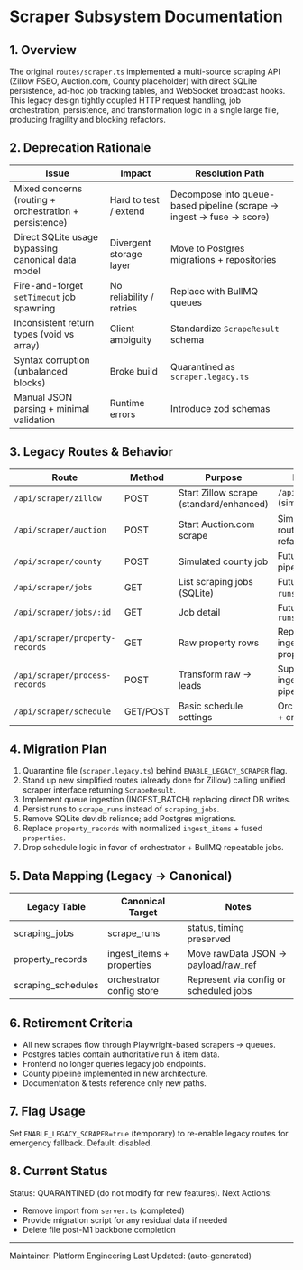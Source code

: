# Scraper Subsystem Documentation

## 1. Overview
The original `routes/scraper.ts` implemented a multi-source scraping API (Zillow FSBO, Auction.com, County placeholder) with direct SQLite persistence, ad-hoc job tracking tables, and WebSocket broadcast hooks. This legacy design tightly coupled HTTP request handling, job orchestration, persistence, and transformation logic in a single large file, producing fragility and blocking refactors.

## 2. Deprecation Rationale
| Issue | Impact | Resolution Path |
|-------|--------|-----------------|
| Mixed concerns (routing + orchestration + persistence) | Hard to test / extend | Decompose into queue-based pipeline (scrape → ingest → fuse → score) |
| Direct SQLite usage bypassing canonical data model | Divergent storage layer | Move to Postgres migrations + repositories |
| Fire-and-forget `setTimeout` job spawning | No reliability / retries | Replace with BullMQ queues |
| Inconsistent return types (void vs array) | Client ambiguity | Standardize `ScrapeResult` schema |
| Syntax corruption (unbalanced blocks) | Broke build | Quarantined as `scraper.legacy.ts` |
| Manual JSON parsing + minimal validation | Runtime errors | Introduce zod schemas |

## 3. Legacy Routes & Behavior
| Route | Method | Purpose | Replacement |
|-------|--------|---------|-------------|
| `/api/scraper/zillow` | POST | Start Zillow scrape (standard/enhanced) | `/api/scraper/zillow` (simplified route) |
| `/api/scraper/auction` | POST | Start Auction.com scrape | Simplified auction route (to be refactored) |
| `/api/scraper/county` | POST | Simulated county job | Future county ingest pipeline |
| `/api/scraper/jobs` | GET | List scraping jobs (SQLite) | Future `/api/scrape-runs` (Postgres) |
| `/api/scraper/jobs/:id` | GET | Job detail | Future `/api/scrape-runs/:id` |
| `/api/scraper/property-records` | GET | Raw property rows | Replace with ingest_items / properties views |
| `/api/scraper/process-records` | POST | Transform raw -> leads | Superseded by ingest/fusion pipeline |
| `/api/scraper/schedule` | GET/POST | Basic schedule settings | Orchestrator service + cron/queue |

## 4. Migration Plan
1. Quarantine file (`scraper.legacy.ts`) behind `ENABLE_LEGACY_SCRAPER` flag.
2. Stand up new simplified routes (already done for Zillow) calling unified scraper interface returning `ScrapeResult`.
3. Implement queue ingestion (INGEST_BATCH) replacing direct DB writes.
4. Persist runs to `scrape_runs` instead of `scraping_jobs`.
5. Remove SQLite dev.db reliance; add Postgres migrations.
6. Replace `property_records` with normalized `ingest_items` + fused `properties`.
7. Drop schedule logic in favor of orchestrator + BullMQ repeatable jobs.

## 5. Data Mapping (Legacy → Canonical)
| Legacy Table | Canonical Target | Notes |
|--------------|------------------|-------|
| scraping_jobs | scrape_runs | status, timing preserved |
| property_records | ingest_items + properties | Move rawData JSON → payload/raw_ref |
| scraping_schedules | orchestrator config store | Represent via config or scheduled jobs |

## 6. Retirement Criteria
- All new scrapes flow through Playwright-based scrapers → queues.
- Postgres tables contain authoritative run & item data.
- Frontend no longer queries legacy job endpoints.
- County pipeline implemented in new architecture.
- Documentation & tests reference only new paths.

## 7. Flag Usage
Set `ENABLE_LEGACY_SCRAPER=true` (temporary) to re-enable legacy routes for emergency fallback. Default: disabled.

## 8. Current Status
Status: QUARANTINED (do not modify for new features).
Next Actions:
- Remove import from `server.ts` (completed)
- Provide migration script for any residual data if needed
- Delete file post-M1 backbone completion

---
Maintainer: Platform Engineering
Last Updated: (auto-generated)

